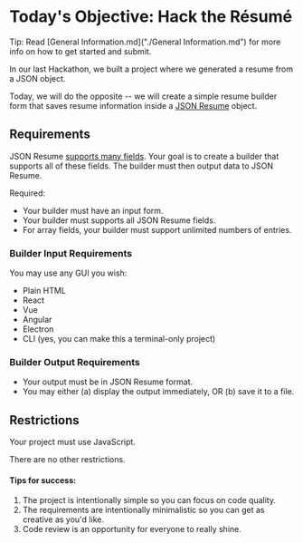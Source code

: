 # Today's Objective: Hack the Résumé

Tip: Read [General Information.md]("./General Information.md") for more info on how to get started and submit.

In our last Hackathon, we built a project where we generated a resume from a JSON object. 

Today, we will do the opposite -- we will create a simple resume builder form that saves resume information inside a [JSON Resume](https://jsonresume.org) object.

## Requirements

JSON Resume [supports many fields](https://jsonresume.org/schema/). Your goal is to create a builder that supports all of these fields. The builder must then output data to JSON Resume.

Required:
* Your builder must have an input form.
* Your builder must supports all JSON Resume fields.
* For array fields, your builder must support unlimited numbers of entries.

### Builder Input Requirements

You may use any GUI you wish:
* Plain HTML
* React
* Vue
* Angular
* Electron
* CLI (yes, you can make this a terminal-only project)

### Builder Output Requirements

* Your output must be in JSON Resume format.
* You may either (a) display the output immediately, OR (b) save it to a file.

## Restrictions

Your project must use JavaScript.

There are no other restrictions.

#### Tips for success:

1. The project is intentionally simple so you can focus on code quality.
1. The requirements are intentionally minimalistic so you can get as creative as you'd like.
1. Code review is an opportunity for everyone to really shine.
